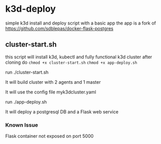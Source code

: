 # k3d-deploy
simple k3d install and deploy script with a basic app
the app is a fork of https://github.com/sdblepas/docker-flask-postgres 
## cluster-start.sh
this script will install k3d, kubectl and fully functional k3d cluster
after cloning do 
```chmod +x cluster-start.sh```
```chmod +x app-deploy.sh```

run ./cluster-start.sh

It will build cluster with 2 agents and 1 master

It will use the config file myk3dcluster.yaml

run ./app-deploy.sh

It will deploy a postgresql DB and a Flask web service

### Known Issue

Flask container not exposed on port 5000
